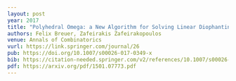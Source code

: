 ```yaml
---
layout: post
year: 2017
title: "Polyhedral Omega: a New Algorithm for Solving Linear Diophantine Systems"
authors: Felix Breuer, Zafeirakis Zafeirakopoulos
venue: Annals of Combinatorics
vurl: https://link.springer.com/journal/26
pub: https://doi.org/10.1007/s00026-017-0349-x
bib: https://citation-needed.springer.com/v2/references/10.1007/s00026-017-0349-x?format=bibtex&flavour=citation
pdf: https://arxiv.org/pdf/1501.07773.pdf
---
```


